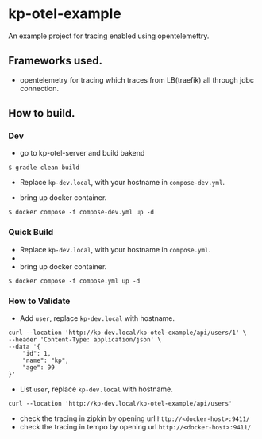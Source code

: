 # kp-otel-example

An example project for tracing enabled using opentelemettry.

## Frameworks used.

* opentelemetry for tracing which traces from LB(traefik) all through jdbc connection.

## How to build.

### Dev

* go to kp-otel-server and build bakend
```
$ gradle clean build
```

* Replace `kp-dev.local`, with your hostname in `compose-dev.yml`.

* bring up docker container.
```
$ docker compose -f compose-dev.yml up -d
```

### Quick  Build

* Replace `kp-dev.local`, with your hostname in `compose.yml`.
* 
* bring up docker container.
```
$ docker compose -f compose.yml up -d
```

### How  to Validate

* Add  `user`, replace `kp-dev.local`  with hostname.
```
curl --location 'http://kp-dev.local/kp-otel-example/api/users/1' \
--header 'Content-Type: application/json' \
--data '{
    "id": 1,
    "name": "kp",
    "age": 99
}'
```
* List `user`, replace `kp-dev.local`  with hostname.
```
curl --location 'http://kp-dev.local/kp-otel-example/api/users'
```
* check the tracing in zipkin by opening url `http://<docker-host>:9411/` 
* check the tracing in tempo by opening url `http://<docker-host>:9411/` 
